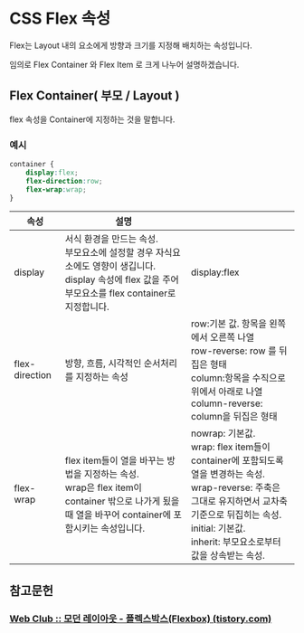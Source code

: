 # CSS Flex 속성

Flex는 Layout 내의 요소에게 방향과 크기를 지정해 배치하는 속성입니다.



임의로 Flex Container 와 Flex Item 로 크게 나누어 설명하겠습니다.



## Flex Container( 부모 / Layout )

flex 속성을 Container에 지정하는 것을 말합니다. 

### 예시

```css
container {
    display:flex;
	flex-direction:row;
    flex-wrap:wrap;
}
```



| 속성           | 설명                                                         |                                                              |
| -------------- | ------------------------------------------------------------ | ------------------------------------------------------------ |
| display        | 서식 환경을 만드는 속성. <br />부모요소에 설정할 경우 자식요소에도 영향이 생깁니다.<br />display 속성에 flex 값을 주어 부모요소를 flex container로 지정합니다. | display:flex                                                 |
| flex-direction | 방향, 흐름, 시각적인 순서처리를 지정하는 속성                | row:기본 값. 항목을 왼쪽에서 오른쪽 나열<br />row-reverse: row 를 뒤집은 형태<br />column:항목을 수직으로 위에서 아래로 나열<br />column-reverse: column을 뒤집은 형태 |
| flex-wrap      | flex item들이 열을 바꾸는 방법을 지정하는 속성.<br />wrap은  flex item이 container 밖으로 나가게 됬을 때 열을 바꾸어 container에 포함시키는 속성입니다. | nowrap: 기본값. <br />wrap: flex item들이 container에 포함되도록 열을 변경하는 속성.<br />wrap-reverse: 주축은 그대로 유지하면서 교차축 기준으로 뒤집히는 속성.<br />initial: 기본값.<br />inherit: 부모요소로부터 값을 상속받는 속성. |



## 참고문헌

### [Web Club :: 모던 레이아웃 - 플렉스박스(Flexbox) (tistory.com)](https://webclub.tistory.com/628?category=541913)
